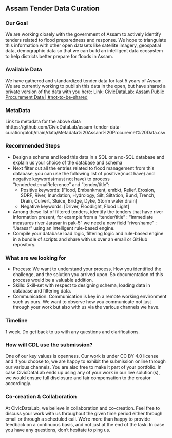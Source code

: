 ## Assam Tender Data Curation

### Our Goal
We are working closely with the government of Assam to actively identify tenders related to flood preparedness and response. We hope to triangulate this information with other open datasets like satellite imagery, geospatial data, demographic data so that we can build an intelligent data ecosystem to help districts better prepare for floods in Assam. 

### Available Data
We have gathered and standardized tender data for last 5 years of Assam. We are currently working to publish this data in the open, but have shared a private version of the data with you here: 
Link: [CivicDataLab: Assam Public Procurement Data | #not-to-be-shared](https://github.com/CivicDataLab/assam-tender-data-curation/blob/main/data/CivicDataLab_%20Assam%20Public%20Procurement%20Data%20%7C%20%23not-to-be-shared%20-%20ocds_mapped_compiled.csv)

### MetaData
Link to metadata for the above data hhttps://github.com/CivicDataLab/assam-tender-data-curation/blob/main/data/Metadata%20Assam%20Procuremet%20Data.csv

### Recommended Steps
* Design a schema and load this data in a SQL or a no-SQL database and explain us your choice of the database and schema
* Next filter out all the entries related to flood management from this database, you can use the following list of positive(must have) and negative keywords(must not have) to process “tender/externalReference” and “tender/title”:  
   * Positive  keywords: [Flood, Embankment, embkt, Relief, Erosion, SDRF, River, Inundation, Hydrology, Silt, Siltation, Bund, Trench, Drain, Culvert, Sluice, Bridge, Dyke, Storm water drain]
   * Negative keywords: [Driver, Floodlight, Flood Light]
* Among these list of filtered tenders, identify the tenders that have river information present, for example from a “tender/title” : “Immediate measures river Jarasar in pak-5” we need a new field “river/name” : “Jarasar” using an intelligent rule-based engine.
* Compile your database load logic, filtering logic and rule-based engine in a bundle of scripts and share with us over an email or GitHub repository.  

### What are we looking for
* Process: We want to understand your process. How you identified the challenge, and the solution you arrived upon. So documentation of this process would be a valuable addition.
* Skills: Skill-set with respect to designing schema, loading data in database and filtering data.
* Communication: Communication is key in a remote working environment such as ours. We want to observe how you communicate not just through your work but also with us via the various channels we have.

### Timeline
1 week. Do get back to us with any questions and clarifications. 

### How will CDL use the submission?
One of our key values is openness. Our work is  under CC BY 4.0 license and If you choose to, we are happy to exhibit the submission online through our various channels. You are also free to make it part of your portfolio. In case CivicDataLab ends up using any of your work in our live solution(s), we would ensure full disclosure and fair compensation to the creator accordingly.

### Co-creation & Collaboration
At CivicDataLab, we believe in collaboration and co-creation. Feel free to discuss your work with us throughout the given time period either through email or through a scheduled call. We’re more than happy to provide feedback on a continuous basis, and not just at the end of the task. In case you have any questions, don’t hesitate to ping us.
